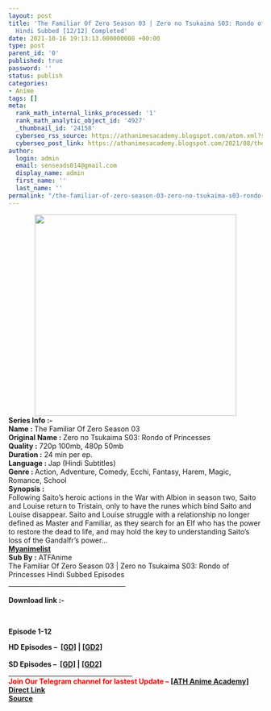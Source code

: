 ```yaml
---
layout: post
title: 'The Familiar Of Zero Season 03 | Zero no Tsukaima S03: Rondo of Princesses
  Hindi Subbed [12/12] Completed'
date: 2021-10-16 19:13:13.000000000 +00:00
type: post
parent_id: '0'
published: true
password: ''
status: publish
categories:
- Anime
tags: []
meta:
  rank_math_internal_links_processed: '1'
  rank_math_analytic_object_id: '4927'
  _thumbnail_id: '24158'
  cyberseo_rss_source: https://athanimesacademy.blogspot.com/atom.xml?start-index=151&max-results=150
  cyberseo_post_link: https://athanimesacademy.blogspot.com/2021/08/the-familiar-of-zero-season-03-zero-no.html
author:
  login: admin
  email: senseads014@gmail.com
  display_name: admin
  first_name: ''
  last_name: ''
permalink: "/the-familiar-of-zero-season-03-zero-no-tsukaima-s03-rondo-of-princesses-hindi-subbed-12-12-completed/"
---
```

<div class="separator" style="clear: both; text-align: center;"> <a href="https://lh3.googleusercontent.com/-c6yFz4cb3N8/YL5DfblX1nI/AAAAAAAACxs/wVW8wFDwT8EnzFDiE8fKc-kSRu7x2-R0gCLcBGAsYHQ/s1600/1623081840386432-0.png" style="margin-left: 1em; margin-right: 1em;"> <img border="0" src="{{ site.baseurl }}/assets/2021/10/1623081840386432-0.png" width="400" /> </a></div>
<div></div>
<div><b>Series Info :-</b></div>
<div></div>
<div><b>Name : </b>The Familiar Of Zero Season 03</div>
<div><b>Original Name : </b>Zero no Tsukaima S03: Rondo of Princesses</div>
<div><b>Quality :</b> 720p 100mb, 480p 50mb</div>
<div><b>Duration :</b> 24 min per ep.</div>
<div><b>Language : </b>Jap (Hindi Subtitles)</div>
<div><b>Genre : </b>Action, Adventure, Comedy, Ecchi, Fantasy, Harem, Magic, Romance, School</div>
<div></div>
<div><b>Synopsis :</b></div>
<div>Following Saito’s heroic actions in the War with Albion in season two, Saito and Louise return to Tristain, only to have the runes which bind Saito and Louise disappear. Saito and Louise struggle with a relationship no longer defined as Master and Familiar, as they search for an Elf who has the power to restore the dead to life, and may hold the key to understanding Saito’s loss of the Gandalfr’s power...</div>
<div><b><a href="https://myanimelist.net/anime/3712/Zero_no_Tsukaima__Princesses_no_Rondo">Myanimelist</a></b></div>
<div></div>
<div><b>Sub By :</b> ATFAnime</div>
<div></div>
<div>The Familiar Of Zero Season 03 | Zero no Tsukaima S03: Rondo of Princesses Hindi Subbed Episodes</div>
<div>
<div><b><u>&nbsp; &nbsp; &nbsp; &nbsp; &nbsp; &nbsp; &nbsp; &nbsp; &nbsp; &nbsp; &nbsp;</u></b><b><u>&nbsp; &nbsp; &nbsp; &nbsp; &nbsp; &nbsp; &nbsp; &nbsp; &nbsp; &nbsp; &nbsp;</u></b><b><u>&nbsp; &nbsp; &nbsp; &nbsp; &nbsp; &nbsp; &nbsp; &nbsp; &nbsp; &nbsp; &nbsp;</u></b><b><u>&nbsp; &nbsp; &nbsp; &nbsp;</u></b></div>
<div><b><br /></b></div>
<div><b>Download link :-</b></div>
<p><b />
<div><b><br /></b></div>
<p>Episode&nbsp;<b>1-12</b>
<div></div>
<div><b>HD Episodes –&nbsp;&nbsp;<a href="https://l4s.cc/a/e/JPZ/aHR0cHM6Ly9kcml2ZS5nb29nbGUuY29tL2ZvbGRlcnZpZXc/aWQ9MTVCdEVGYWY5NnYtSldVTVhsR1pQWHhUQ0FPTUwtaldk">[GD]</a>&nbsp;|&nbsp;<a href="https://l4s.cc/a/e/JPZ/aHR0cHM6Ly9kcml2ZS5nb29nbGUuY29tL2ZvbGRlcnZpZXc/aWQ9MTVCdEVGYWY5NnYtSldVTVhsR1pQWHhUQ0FPTUwtaldk">[GD2]</a></b></div>
<div><b>&nbsp;&nbsp; &nbsp; &nbsp; &nbsp; &nbsp; &nbsp; &nbsp; &nbsp;&nbsp;</b></div>
<div><b>SD Episodes –&nbsp;&nbsp;<a href="https://l4s.cc/a/e/JPZ/aHR0cHM6Ly9kcml2ZS5nb29nbGUuY29tL2ZvbGRlcnZpZXc/aWQ9MTVEQy1HcFMwM0tDWU9yamt0QUpfeFZLaXlxcnAySmpw">[GD]</a>&nbsp;|&nbsp;<a href="https://l4s.cc/a/e/JPZ/aHR0cHM6Ly9kcml2ZS5nb29nbGUuY29tL2ZvbGRlcnZpZXc/aWQ9MTVEQy1HcFMwM0tDWU9yamt0QUpfeFZLaXlxcnAySmpw">[GD2]</a></b></div>
</div>
<div></div>
<div>
<div>
<div><u>&nbsp; &nbsp; &nbsp; &nbsp; &nbsp; &nbsp; &nbsp; &nbsp; &nbsp; &nbsp; &nbsp; &nbsp; &nbsp; &nbsp; &nbsp; &nbsp; &nbsp; &nbsp; &nbsp; &nbsp; &nbsp;</u><u>&nbsp; &nbsp; &nbsp; &nbsp; &nbsp; &nbsp; &nbsp; &nbsp; &nbsp; &nbsp; &nbsp; &nbsp; &nbsp; &nbsp; &nbsp; &nbsp; &nbsp;</u></div>
<div></div>
<div><b><span style="color: red;">Join Our Telegram channel for lastest Update –&nbsp;</span><a href="http://telegram.me/athanimeacademy">[ATH Anime Academy]</a></b></div>
</div>
<div></div>
</div>
<link rel="stylesheet" href="https://cdnjs.cloudflare.com/ajax/libs/font-awesome/4.7.0/css/font-awesome.min.css" />
<div class="divbtn"> <a href="https://handymansurrender.com/fihup8buzv?key=94550f7ce39444073321dde3b8782f97" class="btn"><i class="fa fa-download"></i> Direct Link</a> <br /><a href="https://athanimesacademy.blogspot.com/2021/08/the-familiar-of-zero-season-03-zero-no.html">Source</a> </div>
